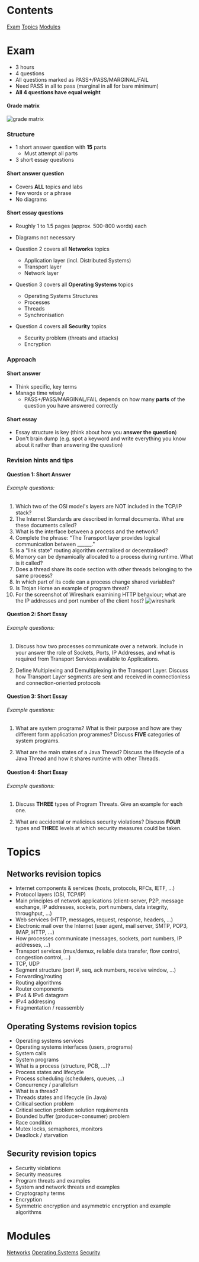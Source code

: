 
# Contents

[Exam](#exam)
[Topics](#topics)
[Modules](#modules)


# Exam

- 3 hours
- 4 questions
- All questions marked as PASS+/PASS/MARGINAL/FAIL
- Need PASS in all to pass (marginal in all for bare minimum)
- **All 4 questions have equal weight**


#### Grade matrix

![grade matrix](cs2005-gradematrix.png)


### Structure

- 1 short answer question with **15** parts
	- Must attempt all parts
- 3 short essay questions

#### Short answer question

- Covers **ALL** topics and labs
- Few words or a phrase
- No diagrams


#### Short essay questions

- Roughly 1 to 1.5 pages (approx. 500-800 words) each
- Diagrams not necessary

-  Question 2 covers all **Networks** topics 
	- Application layer (incl. Distributed Systems)
	- Transport layer
	- Network layer
- Question 3 covers all **Operating Systems** topics
	- Operating Systems Structures
	- Processes
	- Threads
	- Synchronisation
- Question 4 covers all **Security** topics
	- Security problem (threats and attacks)
	- Encryption


### Approach

#### Short answer
- Think specific, key terms
- Manage time wisely
	- PASS+/PASS/MARGINAL/FAIL depends on how many **parts** of the question you have answered correctly

#### Short essay
- Essay structure is key (think about how you **answer the question**)
- Don't brain dump (e.g. spot a keyword and write everything you know about it rather than answering the question)



### Revision hints and tips

#### Question 1: Short Answer

###### Example questions:

1. Which two of the OSI model's layers are NOT included in the TCP/IP stack?
2. The Internet Standards are described in formal documents. What are these documents called?
3. What is the interface between a process and the network?
4. Complete the phrase: "The Transport layer provides logical communication between \_\_\_\_\_\_."
5. Is a "link state" routing algorithm centralised or decentralised?
6. Memory can be dynamically allocated to a process during runtime. What is it called?
7. Does a thread share its code section with other threads belonging to the same process?
8. In which part of its code can a process change shared variables?
9. Is Trojan Horse an example of program threat?
10. For the screenshot of Wireshark examining HTTP behaviour; what are the IP addresses and port number of the client host? ![wireshark](wireshark-exam-q.png)

#### Question 2: Short Essay

###### Example questions:

1. Discuss how two processes communicate over a network. Include in your answer the role of Sockets, Ports, IP Addresses, and what is required from Transport Services available to Applications.

2. Define Multiplexing and Demultiplexing in the Transport Layer. Discuss how Transport Layer segments are sent and received in connectionless and connection-oriented protocols


#### Question 3: Short Essay

###### Example questions:

1. What are system programs? What is their purpose and how are they different form application programmes? Discuss **FIVE** categories of system programs.

2. What are the main states of a Java Thread? Discuss the lifecycle of a Java Thread and how it shares runtime with other Threads.


#### Question 4: Short Essay

###### Example questions:

1. Discuss **THREE** types of Program Threats. Give an example for each one.

2. What are accidental or malicious security violations? Discuss **FOUR** types and **THREE** levels at which security measures could be taken.



# Topics


## Networks revision topics

- Internet components & services (hosts, protocols, RFCs, IETF, …)
- Protocol layers (OSI, TCP/IP)
- Main principles of network applications (client-server, P2P, message exchange, IP addresses, sockets, port numbers, data integrity, throughput, …)
- Web services (HTTP, messages, request, response, headers, …)
- Electronic mail over the Internet (user agent, mail server, SMTP, POP3, IMAP, HTTP, …)
- How processes communicate (messages, sockets, port numbers, IP addresses, …)
- Transport services (mux/demux, reliable data transfer, flow control, congestion control, …)
- TCP, UDP
- Segment structure (port #, seq, ack numbers, receive window, …)
- Forwarding/routing
- Routing algorithms
- Router components
- IPv4 & IPv6 datagram
- IPv4 addressing 
- Fragmentation / reassembly


## Operating Systems revision topics

- Operating systems services
- Operating systems interfaces (users, programs)
- System calls
- System programs
- What is a process (structure, PCB, …)?
- Process states and lifecycle
- Process scheduling (schedulers, queues, …)
- Concurrency / parallelism
- What is a thread?
- Threads states and lifecycle (in Java)
- Critical section problem
- Critical section problem solution requirements
- Bounded buffer (producer-consumer) problem
- Race condition
- Mutex locks, semaphores, monitors
- Deadlock / starvation


## Security revision topics

- Security violations
- Security measures
- Program threats and examples 
- System and network threats and examples
- Cryptography terms
- Encryption 
- Symmetric encryption and asymmetric encryption and example algorithms



# Modules

[Networks](Networks.md)
[Operating Systems](Operating%20Systems.md)
[Security](Security.md)

